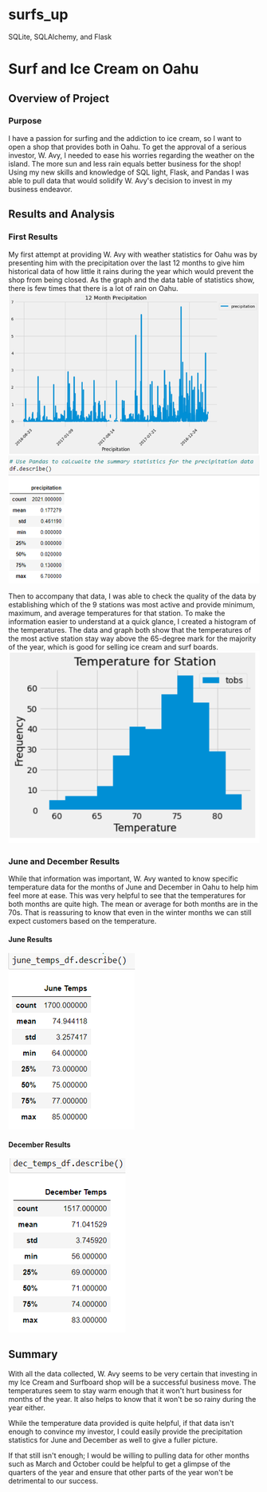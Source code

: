 # surfs_up
SQLite, SQLAlchemy, and Flask 

# Surf and Ice Cream on Oahu
## Overview of Project
### Purpose
I have a passion for surfing and the addiction to ice cream, so I want to open a shop that provides both in Oahu. To get the approval of a serious investor, W. Avy, I needed to ease his worries regarding the weather on the island. The more sun and less rain equals better business for the shop! Using my new skills and knowledge of SQL light, Flask, and Pandas I was able to pull data that would solidify W. Avy's decision to invest in my business endeavor. 
 
## Results and Analysis
### First Results
My first attempt at providing W. Avy with weather statistics for Oahu was by presenting him with the precipitation over the last 12 months to give him historical data of how little it rains during the year which would prevent the shop from being closed. As the graph and the data table of statistics show, there is few times that there is a lot of rain on Oahu. 
![](Resources/precipitation1.png)
![](Resources/precipitationdescribe.png)

Then to accompany that data, I was able to check the quality of the data by establishing which of the 9 stations was most active and provide minimum, maximum, and average temperatures for that station. To make the information easier to understand at a quick glance, I created a histogram of the temperatures. The data and graph both show that the temperatures of the most active station stay way above the 65-degree mark for the majority of the year, which is good for selling ice cream and surf boards. 
![](Resources/stationtemps2.png)

### June and December Results 
While that information was important, W. Avy wanted to know specific temperature data for the months of June and December in Oahu to help him feel more at ease.
This was very helpful to see that the temperatures for both months are quite high. The mean or average for both months are in the 70s. That is reassuring to know that even in the winter months we can still expect customers based on the temperature. 

#### June Results
![](Resources/June.png)

#### December Results
![](Resources/December.png)

## Summary
With all the data collected, W. Avy seems to be very certain that investing in my Ice Cream and Surfboard shop will be a successful business move. The temperatures seem to stay warm enough that it won't hurt business for months of the year. It also helps to know that it won't be so rainy during the year either.

While the temperature data provided is quite helpful, if that data isn't enough to convince my investor, I could easily provide the precipitation statistics for June and December as well to give a fuller picture. 

If that still isn't enough; I would be willing to pulling data for other months such as March and October could be helpful to get a glimpse of the quarters of the year and ensure that other parts of the year won't be detrimental to our success. 
